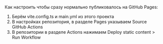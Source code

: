 Как настроить чтобы сразу нормально публиковалось на GitHub Pages:
1. Берём vite.config.ts и main.yml из этого проекта
2. В настройках репозитория, в разделе Pages указываем Source GitHub Actions
3. В репозитории в разделе Actions нажимаем Deploy static content > Run Workflow